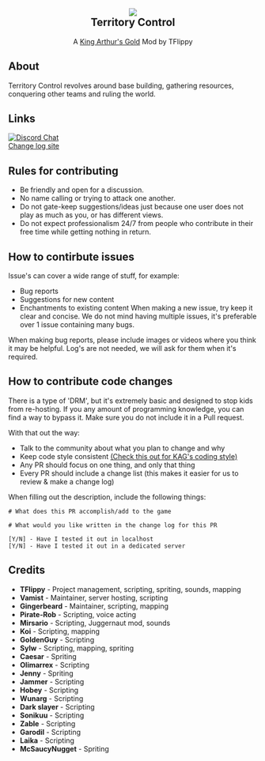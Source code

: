 <h2 align = 'center'><img src="https://imgur.com/w4xpq4L.png"><br>Territory Control</h2>
<p align = 'center'>A <a href="https://github.com/transhumandesign/kag-base">King Arthur's Gold</a> Mod by TFlippy</p>

<h2>About</h2>
<p>
  Territory Control revolves around base building, gathering resources, conquering other teams and ruling the world.
</p>

## Links
[![Discord Chat](https://img.shields.io/discord/361255623456849923?label=Discord&logo=discord&logoColor=ffffff&labelColor=7289DA&color=2c2f33)]()
<br>
[Change log site](https://change.vamist.dev/tc/)

## Rules for contributing
- Be friendly and open for a discussion.
- No name calling or trying to attack one another.
- Do not gate-keep suggestions/ideas just because one user does not play as much as you, or has different views.
- Do not expect professionalism 24/7 from people who contribute in their free time while getting nothing in return. 

## How to contirbute issues
Issue's can cover a wide range of stuff, for example:
- Bug reports
- Suggestions for new content
- Enchantments to existing content
When making a new issue, try keep it clear and concise. We do not mind having multiple issues, it's preferable over 1 issue containing many bugs.

When making bug reports, please include images or videos where you think it may be helpful. Log's are not needed, we will ask for them when it's required. 


## How to contribute code changes
There is a type of 'DRM', but it's extremely basic and designed to stop kids from re-hosting.
If you any amount of programming knowledge, you can find a way to bypass it. Make sure you do not include it in a Pull request.

With that out the way:
- Talk to the community about what you plan to change and why
- Keep code style consistent <a href="https://github.com/transhumandesign/kag-base/blob/master/CONTRIBUTING.md">(Check this out for KAG's coding style)</a>
- Any PR should focus on one thing, and only that thing
- Every PR should include a change list (this makes it easier for us to review & make a change log)

When filling out the description, include the following things:

```
# What does this PR accomplish/add to the game

# What would you like written in the change log for this PR

[Y/N] - Have I tested it out in localhost
[Y/N] - Have I tested it out in a dedicated server
```

<h2>Credits</h2>
<ul>
  <li><b>TFlippy</b> - Project management, scripting, spriting, sounds, mapping</li>
  <li><b>Vamist</b> - Maintainer, server hosting, scripting</li>
  <li><b>Gingerbeard</b> - Maintainer, scripting, mapping</li>
  <li><b>Pirate-Rob</b> - Scripting, voice acting</li>
  <li><b>Mirsario</b> - Scripting, Juggernaut mod, sounds</li>
  <li><b>Koi</b> - Scripting, mapping</li>
  <li><b>GoldenGuy</b> - Scripting</li>
  <li><b>Sylw</b> - Scripting, mapping, spriting</li>
  <li><b>Caesar</b> - Spriting</li>
  <li><b>Olimarrex</b> - Scripting</li>
  <li><b>Jenny</b> - Spriting</li>
  <li><b>Jammer</b> - Scripting</li>
  <li><b>Hobey</b> - Scripting</li>
  <li><b>Wunarg</b> - Scripting</li>
  <li><b>Dark slayer</b> - Scripting</li>
  <li><b>Sonikuu</b> - Scripting</li>
  <li><b>Zable</b> - Scripting</li>
  <li><b>Garodil</b> - Scripting</li>
  <li><b>Laika</b> - Scripting</li>
  <li><b>McSaucyNugget</b> - Spriting</li>
</ul>










